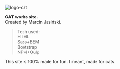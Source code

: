 ![logo-cat](https://user-images.githubusercontent.com/27773815/161389681-e97e3f9c-87d8-432e-b283-5e688ef45ce7.svg)

<b>CAT works site.<br></b>
Created by Marcin Jasiński.

> Tech used:
> <br>HTML
> <br>Sass+BEM
> <br>Bootstrap
> <br>NPM+Gulp

This site is 100% made for fun. I meant, made for cats.
